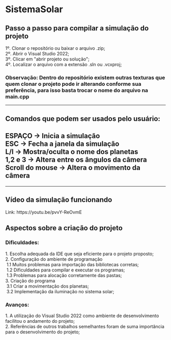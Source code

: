 # SistemaSolar

<h2>Passo a passo para compilar a simulação do projeto</h2>

1º. Clonar o repositório ou baixar o arquivo .zip;<br>
2º. Abrir o Visual Studio 2022;<br>
3º. Clicar em "abrir projeto ou solução";<br>
4º. Localizar o arquivo com a extensão .sln ou .vcxproj;<br>
<p align="justify"><h3>Observação: Dentro do repositório existem outras texturas que quem clonar o projeto pode ir alterando conforme sua preferência, para isso basta trocar o nome do arquivo na main.cpp</h3><hr></p>

<h2>Comandos que podem ser usados pelo usuário:<h2>
ESPAÇO → Inicia a simulação<br>
ESC → Fecha a janela da simulação<br>
L/l → Mostra/oculta o nome dos planetas<br>
1,2 e 3 → Altera entre os ângulos da câmera<br>
Scroll do mouse → Altera o movimento da câmera<hr>
   
<h2>Vídeo da simulação funcionando</h2>
Link: https://youtu.be/pvvY-ReOvmE

<h2>Aspectos sobre a criação do projeto</h2>
<h3>Dificuldades:</h3>
1. Escolha adequada da IDE que seja eficiente para o projeto proposto;<br>
2. Configuração do ambiente de programação<br>
&nbsp1.1 Muitos problemas para importação das bibliotecas corretas;<br>
&nbsp1.2 Dificuldades para compilar e executar os programas;<br>
&nbsp1.3 Problemas para alocação corretamente das pastas;<br>
3. Criação do programa<br>
&nbsp3.1 Criar a movimentação dos planetas;<br>
&nbsp3.2 Implementação da iluminação no sistema solar;<br>
<h3>Avanços:</h3>
1. A utilização do Visual Studio 2022 como ambiente de desenvolvimento facilitou o andamento do projeto;<br>
2. Referências de outros trabalhos semelhantes foram de suma importância para o desenvolvimento do projeto;<br>

